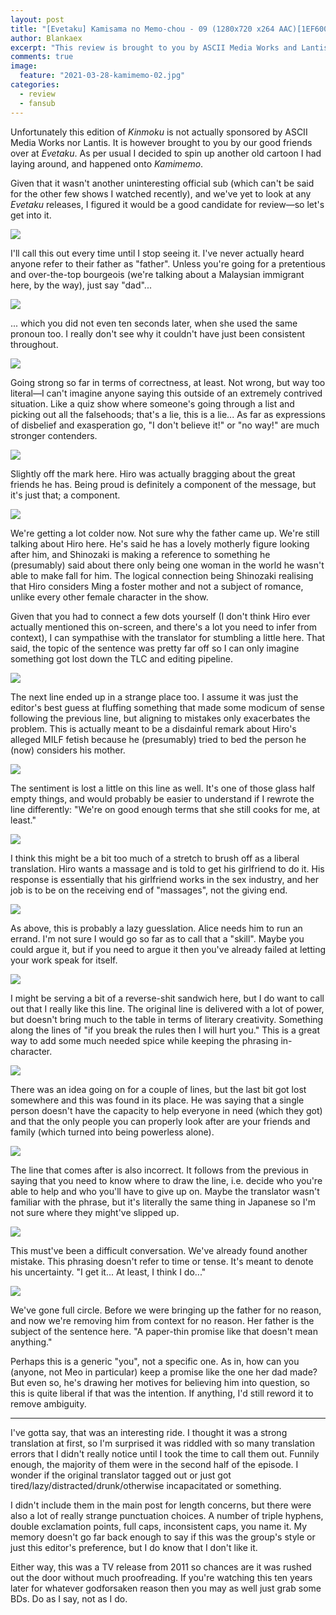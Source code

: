 ```yaml
---
layout: post
title: "[Evetaku] Kamisama no Memo-chou - 09 (1280x720 x264 AAC)[1EF6008E].mkv"
author: Blankaex
excerpt: "This review is brought to you by ASCII Media Works and Lantis."
comments: true
image:
  feature: "2021-03-28-kamimemo-02.jpg"
categories:
  - review
  - fansub
---
```


Unfortunately this edition of _Kinmoku_ is not actually sponsored by ASCII Media Works nor Lantis. It is however brought to you by our good friends over at _Evetaku_. As per usual I decided to spin up another old cartoon I had laying around, and happened onto _Kamimemo_.

Given that it wasn't another uninteresting official sub (which can't be said for the other few shows I watched recently), and we've yet to look at any _Evetaku_ releases, I figured it would be a good candidate for review—so let's get into it.

![](https://i.imgur.com/J5i6O0k.png)

I'll call this out every time until I stop seeing it. I've never actually heard anyone refer to their father as "father". Unless you're going for a pretentious and over-the-top bourgeois (we're talking about a Malaysian immigrant here, by the way), just say "dad"...

![](https://i.imgur.com/Djetzgf.jpg)

... which you did not even ten seconds later, when she used the same pronoun too. I really don't see why it couldn't have just been consistent throughout.

![](https://i.imgur.com/Prkp4Zw.png)

Going strong so far in terms of correctness, at least. Not wrong, but way too literal—I can't imagine anyone saying this outside of an extremely contrived situation. Like a quiz show where someone's going through a list and picking out all the falsehoods; that's a lie, this is a lie... As far as expressions of disbelief and exasperation go, "I don't believe it!" or "no way!" are much stronger contenders.

![](https://i.imgur.com/tSK7wj3.png)

Slightly off the mark here. Hiro was actually bragging about the great friends he has. Being proud is definitely a component of the message, but it's just that; a component.

![](https://i.imgur.com/80ufxxA.jpg)

We're getting a lot colder now. Not sure why the father came up. We're still talking about Hiro here. He's said he has a lovely motherly figure looking after him, and Shinozaki is making a reference to something he (presumably) said about there only being one woman in the world he wasn't able to make fall for him. The logical connection being Shinozaki realising that Hiro considers Ming a foster mother and not a subject of romance, unlike every other female character in the show.

Given that you had to connect a few dots yourself (I don't think Hiro ever actually mentioned this on-screen, and there's a lot you need to infer from context), I can sympathise with the translator for stumbling a little here. That said, the topic of the sentence was pretty far off so I can only imagine something got lost down the TLC and editing pipeline.

![](https://i.imgur.com/998DInL.jpg)

The next line ended up in a strange place too. I assume it was just the editor's best guess at fluffing something that made some modicum of sense following the previous line, but aligning to mistakes only exacerbates the problem. This is actually meant to be a disdainful remark about Hiro's alleged MILF fetish because he (presumably) tried to bed the person he (now) considers his mother.

![](https://i.imgur.com/LPLMMhW.png)

The sentiment is lost a little on this line as well. It's one of those glass half empty things, and would probably be easier to understand if I rewrote the line differently: "We're on good enough terms that she still cooks for me, at least."

![](https://i.imgur.com/i2pat0G.jpg)

I think this might be a bit too much of a stretch to brush off as a liberal translation. Hiro wants a massage and is told to get his girlfriend to do it. His response is essentially that his girlfriend works in the sex industry, and her job is to be on the receiving end of "massages", not the giving end.

![](https://i.imgur.com/ZibzwKt.png)

As above, this is probably a lazy guesslation. Alice needs him to run an errand. I'm not sure I would go so far as to call that a "skill". Maybe you could argue it, but if you need to argue it then you've already failed at letting your work speak for itself.

![](https://i.imgur.com/mxwIDCB.png)

I might be serving a bit of a reverse-shit sandwich here, but I do want to call out that I really like this line. The original line is delivered with a lot of power, but doesn't bring much to the table in terms of literary creativity. Something along the lines of "if you break the rules then I will hurt you." This is a great way to add some much needed spice while keeping the phrasing in-character.

![](https://i.imgur.com/udcuJqI.png)

There was an idea going on for a couple of lines, but the last bit got lost somewhere and this was found in its place. He was saying that a single person doesn't have the capacity to help everyone in need (which they got) and that the only people you can properly look after are your friends and family (which turned into being powerless alone).

![](https://i.imgur.com/6hD66AX.png)

The line that comes after is also incorrect. It follows from the previous in saying that you need to know where to draw the line, i.e. decide who you're able to help and who you'll have to give up on. Maybe the translator wasn't familiar with the phrase, but it's literally the same thing in Japanese so I'm not sure where they might've slipped up.

![](https://i.imgur.com/pWz132P.jpg)

This must've been a difficult conversation. We've already found another mistake. This phrasing doesn't refer to time or tense. It's meant to denote his uncertainty. "I get it... At least, I think I do..."

![](https://i.imgur.com/Zbf4P3s.png)

We've gone full circle. Before we were bringing up the father for no reason, and now we're removing him from context for no reason. Her father is the subject of the sentence here. "A paper-thin promise like that doesn't mean anything."

Perhaps this is a generic "you", not a specific one. As in, how can you (anyone, not Meo in particular) keep a promise like the one her dad made? But even so, he's drawing her motives for believing him into question, so this is quite liberal if that was the intention. If anything, I'd still reword it to remove ambiguity.

---

I've gotta say, that was an interesting ride. I thought it was a strong translation at first, so I'm surprised it was riddled with so many translation errors that I didn't really notice until I took the time to call them out. Funnily enough, the majority of them were in the second half of the episode. I wonder if the original translator tagged out or just got tired/lazy/distracted/drunk/otherwise incapacitated or something.

I didn't include them in the main post for length concerns, but there were also a lot of really strange punctuation choices. A number of triple hyphens, double exclamation points, full caps, inconsistent caps, you name it. My memory doesn't go far back enough to say if this was the group's style or just this editor's preference, but I do know that I don't like it.

Either way, this was a TV release from 2011 so chances are it was rushed out the door without much proofreading. If you're watching this ten years later for whatever godforsaken reason then you may as well just grab some BDs. Do as I say, not as I do.

